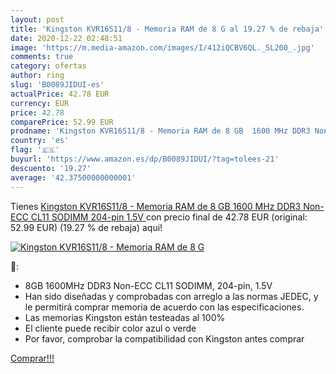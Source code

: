 ```yaml
---
layout: post
title: 'Kingston KVR16S11/8 - Memoria RAM de 8 G al 19.27 % de rebaja'
date: 2020-12-22 02:48:51
image: 'https://m.media-amazon.com/images/I/412iQCBV6QL._SL200_.jpg'
comments: true
category: ofertas
author: ring
slug: 'B0089JIDUI-es'
actualPrice: 42.78 EUR
currency: EUR
price: 42.78
comparePrice: 52.99 EUR
prodname: 'Kingston KVR16S11/8 - Memoria RAM de 8 GB  1600 MHz DDR3 Non-ECC CL11 SODIMM 204-pin 1.5V '
country: 'es'
flag: '🇪🇸'
buyurl: 'https://www.amazon.es/dp/B0089JIDUI/?tag=tolees-21'
descuento: '19.27'
average: '42.37500000000001'
---
```


Tienes [Kingston KVR16S11/8 - Memoria RAM de 8 GB  1600 MHz DDR3 Non-ECC CL11 SODIMM 204-pin 1.5V ](https://www.amazon.es/dp/B0089JIDUI/?tag=tolees-21) con precio final de  42.78 EUR (original: 52.99 EUR) (19.27 %  de rebaja) aqui!

[![Kingston KVR16S11/8 - Memoria RAM de 8 G](https://m.media-amazon.com/images/I/412iQCBV6QL._SL200_.jpg)](https://www.amazon.es/dp/B0089JIDUI/?tag=tolees-21)

🔎:

- 8GB 1600MHz DDR3 Non-ECC CL11 SODIMM, 204-pin, 1.5V
- Han sido diseñadas y comprobadas con arreglo a las normas JEDEC, y le permitirá comprar memoria de acuerdo con las especificaciones.
- Las memorias Kingston están testeadas al 100%
- El cliente puede recibir color azul o verde
- Por favor, comprobar la compatibilidad con Kingston antes comprar

[Comprar!!!](https://www.amazon.es/dp/B0089JIDUI/?tag=tolees-21)
